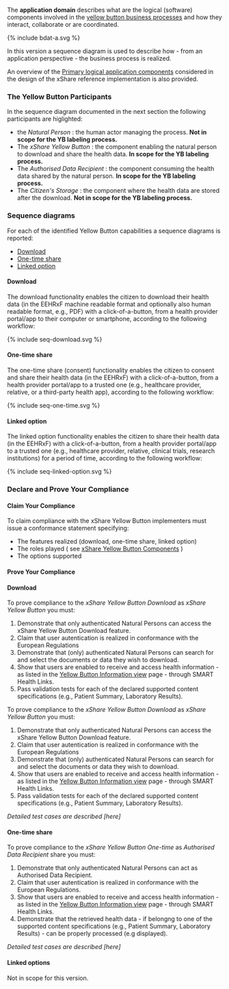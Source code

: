 
The **application domain** describes what are the logical (software) components involved in the [yellow button business processes](business.html#business-service-and-processes) and how they interact, collaborate or are coordinated. 

<div>
<p> </p>
{% include bdat-a.svg %}
<p> </p>
</div>

In this version a sequence diagram is used to describe how - from an application perspective - the business process is realized.

An overview of the [Primary logical application components](yb_components.html) considered in the design of the xShare reference implementation is also provided.

### The Yellow Button Participants

In the sequence diagram documented in the next section the following participants are higlighted: 

* the *Natural Person* : the human actor managing the process. **Not in scope for the YB labeling process.**
* The *xShare Yellow Button* : the component enabling the natural person to download and share the health data. **In scope for the YB labeling process.**
* The *Authorised Data Recipient* : the component consuming the health data shared by the natural person. **In scope for the YB labeling process.**
* The *Citizen's Storage* : the component where the health data are stored after the download. **Not in scope for the YB labeling process.**


### Sequence diagrams

For each of the identified Yellow Button capabilities a sequence diagrams is reported:
* [Download](#download)
* [One-time share](#linked-option)
* [Linked option](#linked-option)

#### Download

The download functionality enables the citizen to download their health data (in the EEHRxF machine readable format and optionally also human readable format, e.g., PDF) with a click-of-a-button, from a health provider portal/app to their computer or smartphone, according to the following workflow:

<div>
{% include seq-download.svg %}
</div>

#### One-time share

The one-time share (consent) functionality enables the citizen to consent and share their health data (in the EEHRxF) with a click-of-a-button, from a health provider portal/app to a trusted one (e.g., healthcare provider, relative, or a third-party health app), according to the following workflow:

<div>
{% include seq-one-time.svg %}
</div>

#### Linked option

The linked option functionality enables the citizen to share their health data (in the EEHRxF) with a click-of-a-button, from a health provider portal/app to a trusted one (e.g., healthcare provider, relative, clinical trials, research institutions) for a period of time, according to the following workflow:

<div>
{% include seq-linked-option.svg %}
</div>

### Declare and Prove Your Compliance

#### Claim Your Compliance

To claim compliance with the xShare Yellow Button implementers must issue a conformance statement specifying:
* The features realized (download, one-time share, linked option)
* The roles played ( see [xShare Yellow Button Components](actors.html) )
* The options supported

#### Prove Your Compliance

#### Download

To prove compliance to the *xShare Yellow Button Download* as *xShare Yellow Button* you must:

1. Demonstrate that only authenticated Natural Persons can access the xShare Yellow Button Download feature.
1. Claim that user autentication is realized in conformance with the European Regulations
1. Demonstrate that (only) authenticated Natural Persons can search for and select the documents or data they wish to download.
1. Show that users are enabled to receive and access health information - as listed in the [Yellow Button Information view](content.html) page - through SMART Health Links.
1. Pass validation tests for each of the declared supported content specifications (e.g., Patient Summary, Laboratory Results).

To prove compliance to the *xShare Yellow Button Download* as *xShare Yellow Button* you must:

1. Demonstrate that only authenticated Natural Persons can access the xShare Yellow Button Download feature.
1. Claim that user autentication is realized in conformance with the European Regulations
1. Demonstrate that (only) authenticated Natural Persons can search for and select the documents or data they wish to download.
1. Show that users are enabled to receive and access health information - as listed in the [Yellow Button Information view](content.html) page - through SMART Health Links.
1. Pass validation tests for each of the declared supported content specifications (e.g., Patient Summary, Laboratory Results).

*Detailed test cases are described [here]*

#### One-time share

To prove compliance to the *xShare Yellow Button One-time* as *Authorised Data Recipient* share you must:

1. Demonstrate that only authenticated Natural Persons can act as Authorised Data Recipient.
1. Claim that user autentication is realized in conformance with the European Regulations.
1. Show that users are enabled to receive and access health information - as listed in the [Yellow Button Information view](content.html) page - through SMART Health Links.
1. Demonstrate that the retrieved health data - if belongng to one of the supported content specifications (e.g., Patient Summary, Laboratory Results) - can be properly processed (e.g displayed).

*Detailed test cases are described [here]*


#### Linked options

Not in scope for this version.
